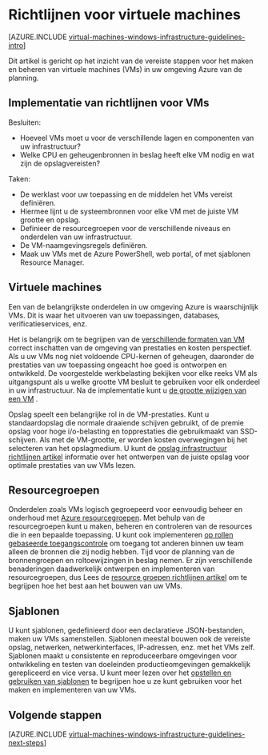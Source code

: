 <properties
    pageTitle="Richtlijnen voor virtuele Machines Windows | Microsoft Azure"
    description="Meer informatie over de belangrijkste ontwerp en de implementatie van de richtlijnen voor de implementatie van windows virtuele machines in Azure"
    documentationCenter=""
    services="virtual-machines-windows"
    authors="iainfoulds"
    manager="timlt"
    editor=""
    tags="azure-resource-manager"/>

<tags
    ms.service="virtual-machines-windows"
    ms.workload="infrastructure-services"
    ms.tgt_pltfrm="vm-windows"
    ms.devlang="na"
    ms.topic="article"
    ms.date="09/08/2016"
    ms.author="iainfou"/>

# <a name="virtual-machines-guidelines"></a>Richtlijnen voor virtuele machines

[AZURE.INCLUDE [virtual-machines-windows-infrastructure-guidelines-intro](../../includes/virtual-machines-windows-infrastructure-guidelines-intro.md)] 

Dit artikel is gericht op het inzicht van de vereiste stappen voor het maken en beheren van virtuele machines (VMs) in uw omgeving Azure van de planning.

## <a name="implementation-guidelines-for-vms"></a>Implementatie van richtlijnen voor VMs
Besluiten:

- Hoeveel VMs moet u voor de verschillende lagen en componenten van uw infrastructuur?
- Welke CPU en geheugenbronnen in beslag heeft elke VM nodig en wat zijn de opslagvereisten?

Taken:

- De werklast voor uw toepassing en de middelen het VMs vereist definiëren.
- Hiermee lijnt u de systeembronnen voor elke VM met de juiste VM grootte en opslag.
- Definieer de resourcegroepen voor de verschillende niveaus en onderdelen van uw infrastructuur.
- De VM-naamgevingsregels definiëren.
- Maak uw VMs met de Azure PowerShell, web portal, of met sjablonen Resource Manager.

## <a name="virtual-machines"></a>Virtuele machines

Een van de belangrijkste onderdelen in uw omgeving Azure is waarschijnlijk VMs. Dit is waar het uitvoeren van uw toepassingen, databases, verificatieservices, enz.

Het is belangrijk om te begrijpen van de [verschillende formaten van VM](virtual-machines-windows-sizes.md) correct inschatten van de omgeving van prestaties en kosten perspectief. Als u uw VMs nog niet voldoende CPU-kernen of geheugen, daaronder de prestaties van uw toepassing ongeacht hoe goed is ontworpen en ontwikkeld. De voorgestelde werkbelasting bekijken voor elke reeks VM als uitgangspunt als u welke grootte VM besluit te gebruiken voor elk onderdeel in uw infrastructuur. Na de implementatie kunt u [de grootte wijzigen van een VM](https://azure.microsoft.com/blog/resize-virtual-machines/) .

Opslag speelt een belangrijke rol in de VM-prestaties. Kunt u standaardopslag die normale draaiende schijven gebruikt, of de premie opslag voor hoge i/o-belasting en topprestaties die gebruikmaakt van SSD-schijven. Als met de VM-grootte, er worden kosten overwegingen bij het selecteren van het opslagmedium. U kunt de [opslag infrastructuur richtlijnen artikel](virtual-machines-windows-infrastructure-storage-solutions-guidelines.md) informatie over het ontwerpen van de juiste opslag voor optimale prestaties van uw VMs lezen.


## <a name="resource-groups"></a>Resourcegroepen
Onderdelen zoals VMs logisch gegroepeerd voor eenvoudig beheer en onderhoud met [Azure resourcegroepen](../azure-resource-manager/resource-group-overview.md). Met behulp van de resourcegroepen kunt u maken, beheren en controleren van de resources die in een bepaalde toepassing. U kunt ook implementeren [op rollen gebaseerde toegangscontrole](../active-directory/role-based-access-control-what-is.md) om toegang tot anderen binnen uw team alleen de bronnen die zij nodig hebben. Tijd voor de planning van de bronnengroepen en roltoewijzingen in beslag nemen. Er zijn verschillende benaderingen daadwerkelijk ontwerpen en implementeren van resourcegroepen, dus Lees de [resource groepen richtlijnen artikel](virtual-machines-windows-infrastructure-resource-groups-guidelines.md) om te begrijpen hoe het best aan het bouwen van uw VMs.


## <a name="templates"></a>Sjablonen 
U kunt sjablonen, gedefinieerd door een declaratieve JSON-bestanden, maken uw VMs samenstellen. Sjablonen meestal bouwen ook de vereiste opslag, netwerken, netwerkinterfaces, IP-adressen, enz. met het VMs zelf. Sjablonen maakt u consistente en reproduceerbare omgevingen voor ontwikkeling en testen van doeleinden productieomgevingen gemakkelijk gerepliceerd en vice versa. U kunt meer lezen over het [opstellen en gebruiken van sjablonen](../azure-resource-manager/resource-group-overview.md#template-deployment) te begrijpen hoe u ze kunt gebruiken voor het maken en implementeren van uw VMs.


## <a name="next-steps"></a>Volgende stappen
[AZURE.INCLUDE [virtual-machines-windows-infrastructure-guidelines-next-steps](../../includes/virtual-machines-windows-infrastructure-guidelines-next-steps.md)] 